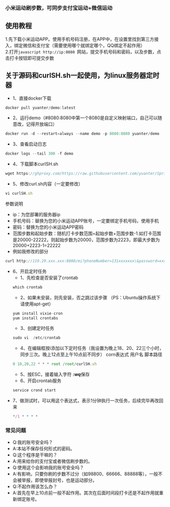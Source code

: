 ### 小米运动刷步数，可同步支付宝运动+微信运动
## 使用教程
1.先下载小米运动APP。使用手机号码注册，在APP中，在设置里找到第三方接入，绑定微信和支付宝（需要使用哪个就绑定哪个，QQ绑定不起作用）  
2.打开```javascript http://ip:8080 ```网站，提交手机号码和密码，以及步数，点击打卡按钮即可提交步数  



## 关于源码和curlSH.sh一起使用，为linux服务器定时器
* 1、直接docker下载
```javascript
docker pull yuanter/demo:latest
```

* 2、运行demo（#8080:8080中第一个8080是自定义映射端口，自己可以随意改，记得开放端口）
```javascript
docker run -d --restart=always --name demo -p 8080:8080 yuanter/demo 
```

* 3、查看启动日志
```javascript
docker logs --tail 300 -f demo
```

* 4、下载脚本curlSH.sh
```javascript
wget https://ghproxy.com/https://raw.githubusercontent.com/yuanter/SpringBootDemo1/master/curlSH.sh && chmod +x curlSH.sh
```

* 5、修改curl.sh内容（一定要修改）
```javascript
vi curlSH.sh
```
参数说明  
* ip：为您部署的服务器ip  
* 手机号码：替换为您的小米运动APP账号，一定要绑定手机号码，使用手机  
* 密码：替换为您的小米运动APP密码  
* 范围步数和起始步数：随机打卡步数范围=起始步数+范围步数-1.如打卡范围是20000-22222，则起始步数为20000，范围步数为2223，即最大步数为20000+2223-1=22222  
* 例如我修改的部分
```javascript
curl http://119.29.xxx.xxx:8080/mi?phoneNumber=131xxxxxxx\&password=xxxxxxxx\&steps=$[$[RANDOM%2223]+20000]
```

* 6、开启定时任务
    * 1、先检查是否安装了crontab  
	```javascript
    which crontab
    ```
	* 2、如果未安装，则先安装，否之跳过该步骤    （PS：Ubuntu操作系统下请使用apt-get）
    ```javascript
	yum install vixie-cron
    yum install crontabs
    ```
	* 3、创建定时任务  
	```javascript
    sudo vi  /etc/crontab
    ```
	* 4、在编辑框按i添加以下定时任务（我设置为晚上18、20、22三个小时，同步三次。晚上12点至上午10点前不同步）
	corn表达式 用户名 脚本路径
    ```javascript
	0 18,20,22 * * * root /root/curlSH.sh
    ```
	* 5、按ESC，接着输入字符 ***:wq***保存
	* 6、开启crontab服务 
    ```javascript
	service crond start
    ```
* 7、做测试时，可以用这个表达式，表示1分钟执行一次任务，后续完毕再改回来
    ```javascript
    */1 * * * *  
    ```
    
    
### 常见问题
* Q:我的账号安全吗？  
* A:本站不保存任何形式的密码。  
* Q:这个程序是干嘛的？  
* A:用来给你的支付宝或者微信刷步数的。  
* Q:使用这个会影响我的账号安全吗？  
* A:有影响，只要你刷的步数不过分（如98800、66666、88888等），一般不会被举报，即使举报封号，也是运动部分。  
* Q:不起作用该怎么办？  
* A:首先在早上10点前一般不起作用。其次在后面时间段打卡还是不起作用就重新绑定账号。  
